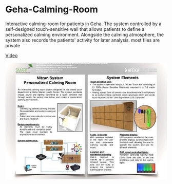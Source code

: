 # Geha-Calming-Room
Interactive calming-room for patients in Geha. The system controlled by a self-designed touch-sensitive wall that allows patients to define a personalized calming environment. Alongside the calming atmosphere, the system also records the patients' activity for later analysis. most files are private

[Video](https://github.com/LiorItzhak/Geha-Calming-Room/raw/master/smartup-2018-nitzan-team.mp4)

![Poster](/poster.jpg )


